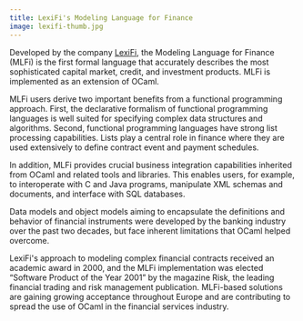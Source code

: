 ```yaml
---
title: LexiFi's Modeling Language for Finance
image: lexifi-thumb.jpg
---
```


Developed by the company [LexiFi](http://www.lexifi.com/), the Modeling Language for Finance (MLFi) is the first formal language that accurately describes the most sophisticated capital market, credit, and investment products. MLFi is implemented as an extension of OCaml.

MLFi users derive two important benefits from a functional programming approach. First, the declarative formalism of functional programming languages is well suited for specifying complex data structures and algorithms. Second, functional programming languages have strong list processing capabilities. Lists play a central role in finance where they are used extensively to define contract event and payment schedules.

In addition, MLFi provides crucial business integration capabilities inherited from OCaml and related tools and libraries. This enables users, for example, to interoperate with C and Java programs, manipulate XML schemas and documents, and interface with SQL databases.

Data models and object models aiming to encapsulate the definitions and behavior of financial instruments were developed by the banking industry over the past two decades, but face inherent limitations that OCaml helped overcome.

LexiFi's approach to modeling complex financial contracts received an academic award in 2000, and the MLFi implementation was elected “Software Product of the Year 2001” by the magazine Risk, the leading financial trading and risk management publication. MLFi-based solutions are gaining growing acceptance throughout Europe and are contributing to spread the use of OCaml in the financial services industry.
